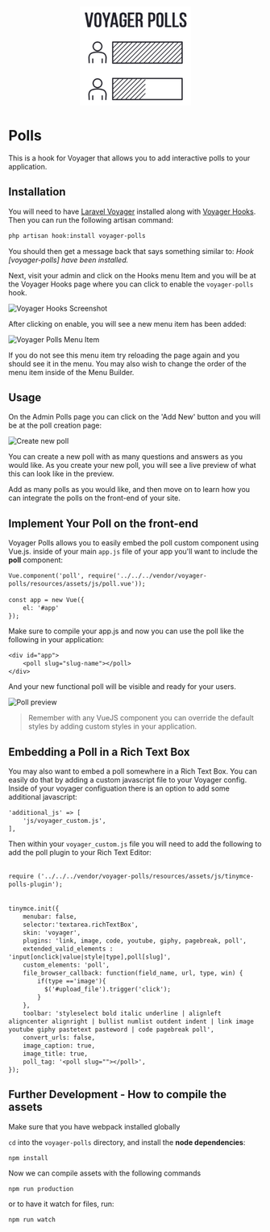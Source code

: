 <p align="center"><a href="https://the-control-group.github.io/voyager/" target="_blank"><img width="220" src="/readme-logo.png?raw=true"></a></p>

# Polls
This is a hook for Voyager that allows you to add interactive polls to your application.

## Installation

You will need to have [Laravel Voyager](https://github.com/the-control-group/voyager) installed along with [Voyager Hooks](https://github.com/larapack/voyager-hooks). Then you can run the following artisan command:

```bash
php artisan hook:install voyager-polls
```

You should then get a message back that says something similar to: *Hook [voyager-polls] have been installed.*

Next, visit your admin and click on the Hooks menu Item and you will be at the Voyager Hooks page where you can click to enable the `voyager-polls` hook.

![Voyager Hooks Screenshot](http://i.imgur.com/O6iHYeF.png)

After clicking on enable, you will see a new menu item has been added:

![Voyager Polls Menu Item](http://i.imgur.com/lPfsnMb.png)

If you do not see this menu item try reloading the page again and you should see it in the menu. You may also wish to change the order of the menu item inside of the Menu Builder.

## Usage

On the Admin Polls page you can click on the 'Add New' button and you will be at the poll creation page:

![Create new poll](http://i.imgur.com/2Gd3jK6.png)

You can create a new poll with as many questions and answers as you would like. As you create your new poll, you will see a live preview of what this can look like in the preview.

Add as many polls as you would like, and then move on to learn how you can integrate the polls on the front-end of your site.

## Implement Your Poll on the front-end

Voyager Polls allows you to easily embed the poll custom component using Vue.js. inside of your main `app.js` file of your app you'll want to include the **poll** component:

```
Vue.component('poll', require('../../../vendor/voyager-polls/resources/assets/js/poll.vue'));

const app = new Vue({
    el: '#app'
});
```

Make sure to compile your app.js and now you can use the poll like the following in your application:

```
<div id="app">
    <poll slug="slug-name"></poll>
</div>
```

And your new functional poll will be visible and ready for your users.

![Poll preview](http://i.imgur.com/IcfCVlt.png)

> Remember with any VueJS component you can override the default styles by adding custom styles in your application.

## Embedding a Poll in a Rich Text Box

You may also want to embed a poll somewhere in a Rich Text Box. You can easily do that by adding a custom javascript file to your Voyager config. Inside of your voyager configuation there is an option to add some additional javascript:

```
'additional_js' => [
    'js/voyager_custom.js',
],
```

Then within your `voyager_custom.js` file you will need to add the following to add the poll plugin to your Rich Text Editor:

```

require ('../../../vendor/voyager-polls/resources/assets/js/tinymce-polls-plugin');


tinymce.init({
    menubar: false,
    selector:'textarea.richTextBox',
    skin: 'voyager',
    plugins: 'link, image, code, youtube, giphy, pagebreak, poll',
    extended_valid_elements : 'input[onclick|value|style|type],poll[slug]',
    custom_elements: 'poll',
    file_browser_callback: function(field_name, url, type, win) {
        if(type =='image'){
          $('#upload_file').trigger('click');
        }
    },
    toolbar: 'styleselect bold italic underline | alignleft aligncenter alignright | bullist numlist outdent indent | link image youtube giphy pastetext pasteword | code pagebreak poll',
    convert_urls: false,
    image_caption: true,
    image_title: true,
    poll_tag: '<poll slug=""></poll>',
});
```

## Further Development - How to compile the assets

Make sure that you have webpack installed globally

`cd` into the  `voyager-polls` directory, and install the **node dependencies**:

```
npm install
```

Now we can compile assets with the following commands

```
npm run production
```

or to have it watch for files, run:

```
npm run watch
```

